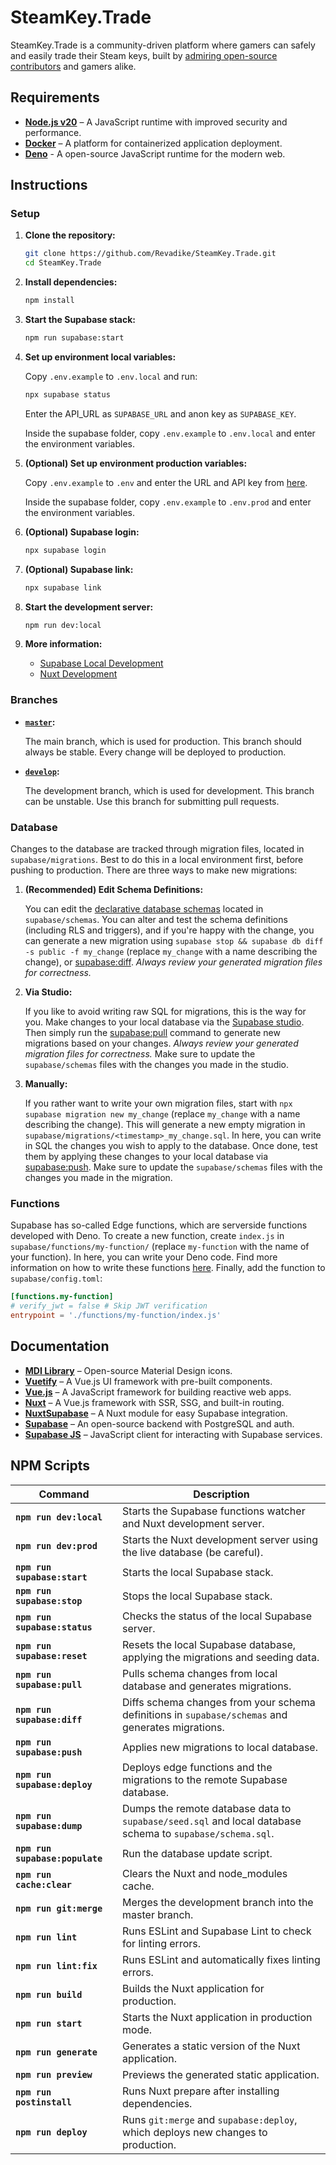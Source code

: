 # SteamKey.Trade

SteamKey.Trade is a community-driven platform where gamers can safely and easily trade their Steam keys, built by [admiring open-source contributors](https://github.com/Revadike/SteamKey.Trade/graphs/contributors) and gamers alike.

## Requirements

- **[Node.js v20](https://nodejs.org/)** – A JavaScript runtime with improved security and performance.
- **[Docker](https://www.docker.com/)** – A platform for containerized application deployment.
- **[Deno](https://deno.com/)** - A open-source JavaScript runtime for the modern web.

## Instructions

### Setup

1. **Clone the repository:**

   ```bash
   git clone https://github.com/Revadike/SteamKey.Trade.git
   cd SteamKey.Trade
   ```

2. **Install dependencies:**

   ```bash
   npm install
   ```

3. **Start the Supabase stack:**

   ```bash
   npm run supabase:start
   ```

4. **Set up environment local variables:**

   Copy `.env.example` to `.env.local` and run:
     ```bash
     npx supabase status
     ```
   Enter the API_URL as `SUPABASE_URL` and anon key as `SUPABASE_KEY`.
   
   Inside the supabase folder, copy `.env.example` to `.env.local` and enter the environment variables.

5. **(Optional) Set up environment production variables:**

   Copy `.env.example` to `.env` and enter the URL and API key from [here](https://supabase.com/dashboard/project/_/settings/api).
   
   Inside the supabase folder, copy `.env.example` to `.env.prod` and enter the environment variables.

6. **(Optional) Supabase login:**
   ```bash
   npx supabase login
   ```

7. **(Optional) Supabase link:**
   ```bash
   npx supabase link
   ```

8. **Start the development server:**
   ```bash
   npm run dev:local
   ```

9. **More information:**
   - [Supabase Local Development](https://supabase.com/docs/guides/local-development/overview)
   - [Nuxt Development](https://nuxt.com/docs/getting-started/introduction)

### Branches
- **[`master`](https://github.com/Revadike/SteamKey.Trade/tree/master):**

   The main branch, which is used for production. This branch should always be stable. Every change will be deployed to production.

- **[`develop`](https://github.com/Revadike/SteamKey.Trade/tree/develop):**

   The development branch, which is used for development. This branch can be unstable. Use this branch for submitting pull requests.

### Database
Changes to the database are tracked through migration files, located in `supabase/migrations`. Best to do this in a local environment first, before pushing to production. There are three ways to make new migrations:

1. **(Recommended) Edit Schema Definitions:**

   You can edit the [declarative database schemas](https://supabase.com/docs/guides/local-development/declarative-database-schemas) located in `supabase/schemas`. You can alter and test the schema definitions (including RLS and triggers), and if you're happy with the change, you can generate a new migration using `supabase stop && supabase db diff -s public -f my_change` (replace `my_change` with a name describing the change), or [supabase:diff](#npm-scripts). *Always review your generated migration files for correctness.*
   
3. **Via Studio:**

   If you like to avoid writing raw SQL for migrations, this is the way for you. Make changes to your local database via the [Supabase studio](http://localhost:54323). Then simply run the [supabase:pull](#npm-scripts) command to generate new migrations based on your changes. *Always review your generated migration files for correctness.* Make sure to update the `supabase/schemas` files with the changes you made in the studio.

5. **Manually:**

   If you rather want to write your own migration files, start with `npx supabase migration new my_change` (replace `my_change` with a name describing the change). This will generate a new empty migration in `supabase/migrations/<timestamp>_my_change.sql`. In here, you can write in SQL the changes you wish to apply to the database. Once done, test them by applying these changes to your local database via [supabase:push](#npm-scripts). Make sure to update the `supabase/schemas` files with the changes you made in the migration.

### Functions
Supabase has so-called Edge functions, which are serverside functions developed with Deno. To create a new function, create `index.js` in `supabase/functions/my-function/` (replace `my-function` with the name of your function). In here, you can write your Deno code. Find more information on how to write these functions [here](https://supabase.com/docs/guides/functions). Finally, add the function to `supabase/config.toml`: 
```toml
[functions.my-function]
# verify_jwt = false # Skip JWT verification
entrypoint = './functions/my-function/index.js'
```

## Documentation
- **[MDI Library](https://pictogrammers.com/library/mdi/)** – Open-source Material Design icons.  
- **[Vuetify](https://vuetifyjs.com/)** – A Vue.js UI framework with pre-built components.  
- **[Vue.js](https://vuejs.org/)** – A JavaScript framework for building reactive web apps.
- **[Nuxt](https://nuxt.com/)** – A Vue.js framework with SSR, SSG, and built-in routing.  
- **[NuxtSupabase](http://supabase.nuxtjs.org/)** – A Nuxt module for easy Supabase integration.  
- **[Supabase](https://supabase.com/)** – An open-source backend with PostgreSQL and auth.  
- **[Supabase JS](https://supabase.com/docs/reference/javascript/)** – JavaScript client for interacting with Supabase services.  

## NPM Scripts

| Command                    | Description |
|----------------------------|-|
| **`npm run dev:local`**       | Starts the Supabase functions watcher and Nuxt development server. |
| **`npm run dev:prod`**        | Starts the Nuxt development server using the live database (be careful). |
| **`npm run supabase:start`**  | Starts the local Supabase stack. |
| **`npm run supabase:stop`**   | Stops the local Supabase stack. |
| **`npm run supabase:status`** | Checks the status of the local Supabase server. |
| **`npm run supabase:reset`**  | Resets the local Supabase database, applying the migrations and seeding data. |
| **`npm run supabase:pull`**   | Pulls schema changes from local database and generates migrations. |
| **`npm run supabase:diff`**   | Diffs schema changes from your schema definitions in `supabase/schemas` and generates migrations. |
| **`npm run supabase:push`**   | Applies new migrations to local database. |
| **`npm run supabase:deploy`** | Deploys edge functions and the migrations to the remote Supabase database. |
| **`npm run supabase:dump`**   | Dumps the remote database data to `supabase/seed.sql` and local database schema to `supabase/schema.sql`.|
| **`npm run supabase:populate`**| Run the database update script. |
| **`npm run cache:clear`**     | Clears the Nuxt and node_modules cache. |
| **`npm run git:merge`**       | Merges the development branch into the master branch. |
| **`npm run lint`**            | Runs ESLint and Supabase Lint to check for linting errors. |
| **`npm run lint:fix`**        | Runs ESLint and automatically fixes linting errors. |
| **`npm run build`**           | Builds the Nuxt application for production. |
| **`npm run start`**           | Starts the Nuxt application in production mode. |
| **`npm run generate`**        | Generates a static version of the Nuxt application. |
| **`npm run preview`**         | Previews the generated static application. |
| **`npm run postinstall`**     | Runs Nuxt prepare after installing dependencies. |
| **`npm run deploy`**          | Runs `git:merge` and `supabase:deploy`, which deploys new changes to production. |
